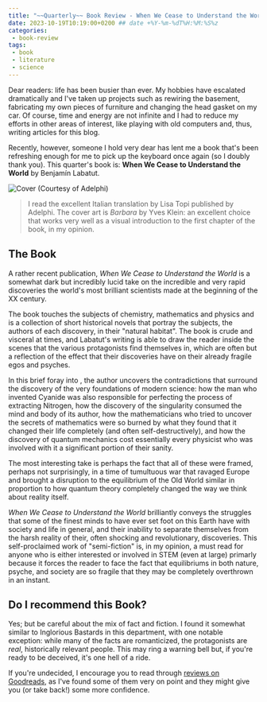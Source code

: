 ```yaml
---
title: "~~Quarterly~~ Book Review - When We Cease to Understand the World"
date: 2023-10-19T10:19:00+0200 ## date +%Y-%m-%dT%H:%M:%S%z
categories:
 - book-review
tags:
 - book
 - literature
 - science
---
```


Dear readers: life has been busier than ever. My hobbies have escalated dramatically and I've taken up projects such as rewiring the basement, fabricating my own pieces of furniture and changing the head gasket on my car. Of course, time and energy are not infinite and I had to reduce my efforts in other areas of interest, like playing with old computers and, thus, writing articles for this blog.

<!-- The truth is that I had reached somewhat of a dead end. While I've taken up as many computers and projects as I could, I never felt satisfied with the result. Collecting weird and rare machines is incredibly stressful, as spares are almost non-existent or horribly expensive, and I can't take the pressure anymore (or rather, I see no reason to). I am planning to hold on to most of what I have, in the hope of being able one day to either open a museum or donate everything to someone I trust my stuff with. In the meantime, I have a lot of fun in sourcing components for my less weird machines and rebuilding them with outlandish specs! -->

Recently, however, someone I hold very dear has lent me a book that's been refreshing enough for me to pick up the keyboard once again (so I doubly thank you). This quarter's book is: **When We Cease to Understand the World** by Benjamín Labatut.

![Cover (Courtesy of Adelphi)](https://www.adelphi.it/spool/cover__id9571_w240_t1611570934.jpg)

> I read the excellent Italian translation by Lisa Topi published by Adelphi. The cover art is *Barbara* by Yves Klein: an excellent choice that works very well as a visual introduction to the first chapter of the book, in my opinion.

## The Book

A rather recent publication, *When We Cease to Understand the World* is a somewhat dark but incredibly lucid take on the incredible and very rapid discoveries the world's most brilliant scientists made at the beginning of the XX century.

The book touches the subjects of chemistry, mathematics and physics and is a collection of short historical novels that portray the subjects, the authors of each discovery, in their "natural habitat". The book is crude and visceral at times, and Labatut's writing is able to draw the reader inside the scenes that the various protagonists find themselves in, which are often but a reflection of the effect that their discoveries have on their already fragile egos and psyches.

In this brief foray into , the author uncovers the contradictions that surround the discovery of the very foundations of modern science: how the man who invented Cyanide was also responsible for perfecting the process of extracting Nitrogen, how the discovery of the singularity consumed the mind and body of its author, how the mathematicians who tried to uncover the secrets of mathematics were so burned by what they found that it changed their life completely (and often self-destructively), and how the discovery of quantum mechanics cost essentially every physicist who was involved with it a significant portion of their sanity.

The most interesting take is perhaps the fact that all of these were framed, perhaps not surprisingly, in a time of tumultuous war that ravaged Europe and brought a disruption to the equilibrium of the Old World similar in proportion to how quantum theory completely changed the way we think about reality itself.

*When We Cease to Understand the World* brilliantly conveys the struggles that some of the finest minds to have ever set foot on this Earth have with society and life in general, and their inability to separate themselves from the harsh reality of their, often shocking and revolutionary, discoveries. This self-proclaimed work of "semi-fiction" is, in my opinion, a must read for anyone who is either interested or involved in STEM (even at large) primarly because it forces the reader to face the fact that equilibriums in both nature, psyche, and society are so fragile that they may be completely overthrown in an instant.

## Do I recommend this Book?

Yes; but be careful about the mix of fact and fiction. I found it somewhat similar to Inglorious Bastards in this department, with one notable exception: while many of the facts are romanticized, the protagonists are *real*, historically relevant people. This may ring a warning bell but, if you're ready to be deceived, it's one hell of a ride.

If you're undecided, I encourage you to read through [reviews on Goodreads](https://www.goodreads.com/book/show/56971803-quando-abbiamo-smesso-di-capire-il-mondo), as I've found some of them very on point and they might give you (or take back!) some more confidence.
